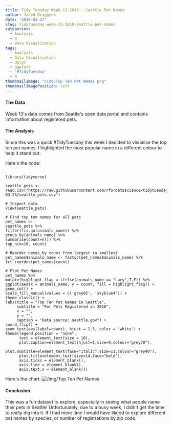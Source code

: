 ```yaml
---
title: Tidy Tuesday Week 13 2019 - Seattle Pet Names
author: Jared Braggins
date: '2019-03-27'
slug: tidytuesday-week-13-2019-seattle-pet-names
categories:
  - Analysis
  - R
  - Data Visualisation
tags:
  - Analysis
  - Data Visualisation
  - dplyr
  - ggplot2
  - '#TidyTuesday'
  - R
thumbnailImage: "/img/Top Ten Pet Names.png"
thumbnailImagePosition: left
---
```


#### The Data
Week 13's data comes from Seattle's open data portal and contains information about registered pets. 

#### The Analysis
Since this was a quick #TidyTuesday this week I decided to visualise the top ten pet names. I highlighted the most popular name in a different colour to help it stand out.

Here's the code:
  ```
  
library(tidyverse)

seattle_pets <- read.csv("https://raw.githubusercontent.com/rfordatascience/tidytuesday/master/data/2019/2019-03-26/seattle_pets.csv")

# Inspect data
View(seattle_pets)

# Find top ten names for all pets
pet_names <-
  seattle_pets %>% 
  filter(!is.na(animals_name)) %>%
  group_by(animals_name) %>%
  summarise(count=n()) %>%
  top_n(n=10, count)

# Reorder names by count from largest to smallest
pet_names$animals_name <- factor(pet_names$animals_name) %>%
  fct_reorder(pet_names$count)

# Plot Pet Names
pet_names %>%
  mutate(highlight_flag = ifelse(animals_name == "Lucy",T,F)) %>%
  ggplot(aes(x = animals_name, y = count, fill = highlight_flag)) +
  geom_col() + 
  scale_fill_manual(values = c('grey65', 'skyblue4')) +
  theme_classic() +
  labs(title = "Top Ten Pet Names in Seattle",
       subtitle = "For Pets Registered in 2018",
       x = "",
       y = "",
       caption = "Data source: seattle.gov") +
  coord_flip() +
  geom_text(aes(label=count), hjust = 1.5, color = 'white') +
  theme(legend.position = "none",
        text = element_text(size = 10),
        plot.caption=element_text(hjust=1,size=9,colour="grey30"),
        plot.subtitle=element_text(face="italic",size=11,colour="grey40"),
        plot.title=element_text(size=14,face="bold"),
        axis.ticks = element_blank(),
        axis.line = element_blank(),
        axis.text.x = element_blank())
  ```

Here's the chart:
<img src="/img/Top Ten Pet Names.png" title="/img/Top Ten Pet Names"/>

#### Conclusion
This was a fun dataset to explore, especially in seeing what people name their pets in Seattle! Unfortunately, due to a busy week, I didn't get the time to really dig into it. If I had more time I would have likeed to explore different pet names by species, or number of registrations by zip code.
